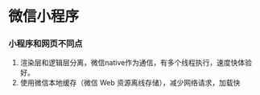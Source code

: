 # 微信小程序

### 小程序和网页不同点

1. 渲染层和逻辑层分离，微信native作为通信，有多个线程执行，速度快体验好。
2. 使用微信本地缓存（微信 Web 资源离线存储），减少网络请求，加载快

